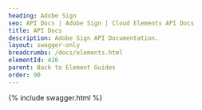 ```yaml
---
heading: Adobe Sign
seo: API Docs | Adobe Sign | Cloud Elements API Docs
title: API Docs
description: Adobe Sign API Documentation.
layout: swagger-only
breadcrumbs: /docs/elements.html
elementId: 426
parent: Back to Element Guides
order: 90
---
```


{% include swagger.html %}
